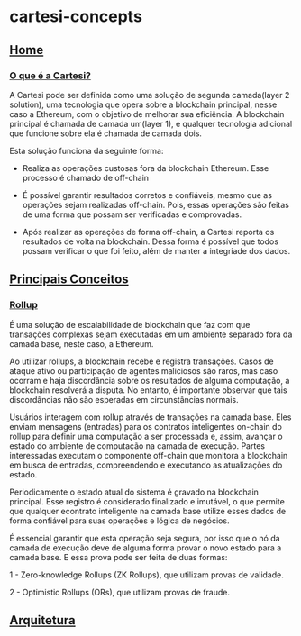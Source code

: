 # cartesi-concepts

## [Home](https://github.com/Calindra/cartesi-concepts/wiki)
 ### [O que é a Cartesi?](https://github.com/Calindra/cartesi-concepts/wiki#o-que-%C3%A9-a-cartesi)
 A Cartesi pode ser definida como uma solução de segunda camada(layer 2 solution), uma tecnologia que opera sobre a blockchain principal, nesse caso a Ethereum, com o objetivo de melhorar sua eficiência. A blockchain principal é chamada de camada um(layer 1), e qualquer tecnologia adicional que funcione sobre ela é chamada de camada dois.

 Esta solução funciona da seguinte forma:
 - Realiza as operações custosas fora da blockchain Ethereum. Esse processo é chamado de off-chain

 - É possível garantir resultados corretos e confiáveis, mesmo que as operações sejam realizadas off-chain. Pois, essas operações são feitas de uma forma que possam ser verificadas e comprovadas.

 - Após realizar as operações de forma off-chain, a Cartesi reporta os resultados de volta na blockchain. Dessa forma é possível que todos possam verificar o que foi feito, além de manter a integriade dos dados.
 ## [Principais Conceitos](https://github.com/Calindra/cartesi-concepts/wiki#principais-conceitos)
 ### [Rollup](https://github.com/Calindra/cartesi-concepts/wiki#rollup)
 É uma solução de escalabilidade de blockchain que faz com que transações complexas sejam executadas em um ambiente separado fora da camada base, neste caso, a Ethereum.

 Ao utilizar rollups, a blockchain recebe e registra transações. Casos de ataque ativo ou participação de agentes maliciosos são raros, mas caso ocorram e haja discordância sobre os resultados de alguma computação, a blockchain resolverá a disputa. No entanto, é importante observar que tais discordâncias não são esperadas em circunstâncias normais.

 Usuários interagem com rollup através de transações na camada base. Eles enviam mensagens (entradas) para os contratos inteligentes on-chain do rollup para definir uma computação a ser processada e, assim, avançar o estado do ambiente de computação na camada de execução. Partes interessadas executam o componente off-chain que monitora a blockchain em busca de entradas, compreendendo e executando as atualizações do estado.

 Periodicamente o estado atual do sistema é gravado na blockchain principal. Esse registro é considerado finalizado e imutável, o que permite que qualquer econtrato inteligente na camada base utilize esses dados de forma confiável para suas operações e lógica de negócios.

 É essencial garantir que esta operação seja segura, por isso que o nó da camada de execução deve de alguma forma provar o novo estado para a camada base. E essa prova pode ser feita de duas formas:
 
 1 - Zero-knowledge Rollups (ZK Rollups), que utilizam provas de validade.

 2 - Optimistic Rollups (ORs), que utilizam provas de fraude.


## [Arquitetura](https://github.com/Calindra/cartesi-concepts/wiki/Arquitetura)
